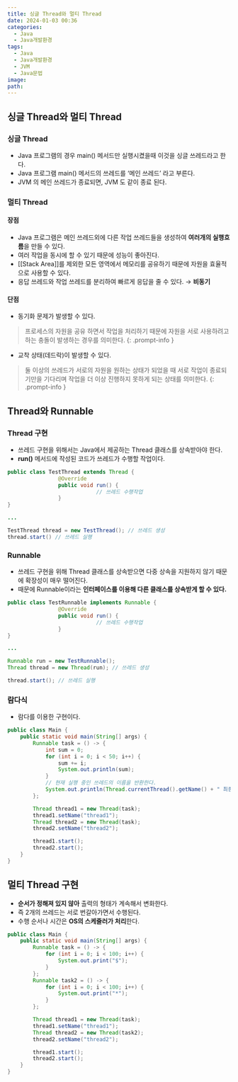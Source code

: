 ```yaml
---
title: 싱글 Thread와 멀티 Thread
date: 2024-01-03 00:36
categories:
  - Java
  - Java개발환경
tags:
  - Java
  - Java개발환경
  - JVM
  - Java문법
image: 
path:
---
```


## 싱글 Thread와 멀티 Thread
### 싱글 Thread
+ Java 프로그램의 경우 main() 메서드만 실행시켰을때 이것을 싱글 쓰레드라고 한다.
+ Java 프로그램 main() 메서드의 쓰레드를 ‘메인 쓰레드’ 라고 부른다.
+ JVM 의 메인 쓰레드가 종료되면, JVM 도 같이 종료 된다.

### 멀티 Thread
#### 장점
+ Java 프로그램은 메인 쓰레드외에 다른 작업 쓰레드들을 생성하여 **여러개의 실행흐름**을 만들 수 있다.
+ 여러 작업을 동시에 할 수 있기 때문에 성능이 좋아진다.
+ [[Stack Area]]를 제외한 모든 영역에서 메모리를 공유하기 때문에 자원을 효율적으로 사용할 수 있다.
+ 응답 쓰레드와 작업 쓰레드를 분리하여 빠르게 응답을 줄 수 있다. → **비동기**

#### 단점
+ 동기화 문제가 발생할 수 있다.

>프로세스의 자원을 공유 하면서 작업을 처리하기 때문에 자원을 서로 사용하려고 하는 충돌이 발생하는 경우를 의미한다.
{: .prompt-info }

+ 교착 상태(데드락)이 발생할 수 있다.

>둘 이상의 쓰레드가 서로의 자원을 원하는 상태가 되었을 때 서로 작업이 종료되기만을 기다리며 작업을 더 이상 진행하지 못하게 되는 상태를 의미한다.
{: .prompt-info }

## Thread와 Runnable
### Thread 구현
+ 쓰레드 구현을 위해서는 Java에서 제공하는 Thread 클래스를 상속받아야 한다.
+ **run()** 메서드에 작성된 코드가 쓰레드가 수행할 작업이다.

```java
public class TestThread extends Thread {
				@Override
				public void run() {
							// 쓰레드 수행작업
				}
}

...

TestThread thread = new TestThread(); // 쓰레드 생성
thread.start() // 쓰레드 실행
```

### Runnable
+ 쓰레드 구현을 위해 Thread 클래스를 상속받으면 다중 상속을 지원하지 않기 때문에 확장성이 매우 떨어진다.
+ 때문에 Runnable이라는 **인터페이스를 이용해 다른 클래스를 상속받게 할 수 있다.**

```java
public class TestRunnable implements Runnable {
				@Override
				public void run() {
							// 쓰레드 수행작업 
				}
}

...

Runnable run = new TestRunnable();
Thread thread = new Thread(run); // 쓰레드 생성

thread.start(); // 쓰레드 실행
```

### 람다식
+ 람다를 이용한 구현이다.

```java
public class Main {
    public static void main(String[] args) {
        Runnable task = () -> {
            int sum = 0;
            for (int i = 0; i < 50; i++) {
                sum += i;
                System.out.println(sum);
            }
            // 현재 실행 중인 쓰레드의 이름을 반환한다.
            System.out.println(Thread.currentThread().getName() + " 최종 합 : " + sum);
        };

        Thread thread1 = new Thread(task);
        thread1.setName("thread1");
        Thread thread2 = new Thread(task);
        thread2.setName("thread2");

        thread1.start();
        thread2.start();
    }
}
```

## 멀티 Thread 구현
+ **순서가 정해져 있지 않아** 출력의 형태가 계속해서 변화한다.
+ 즉 2개의 쓰레드는 서로 번갈아가면서 수행된다.
+ 수행 순서나 시간은 **OS의 스케줄러가 처리**한다.

```java
public class Main {
    public static void main(String[] args) {
        Runnable task = () -> {
            for (int i = 0; i < 100; i++) {
                System.out.print("$");
            }
        };
        Runnable task2 = () -> {
            for (int i = 0; i < 100; i++) {
                System.out.print("*");
            }
        };

        Thread thread1 = new Thread(task);
        thread1.setName("thread1");
        Thread thread2 = new Thread(task2);
        thread2.setName("thread2");

        thread1.start();
        thread2.start();
    }
}
```
